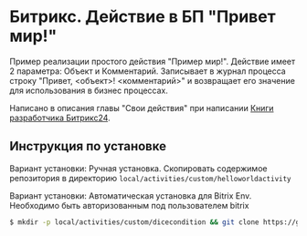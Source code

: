 # Битрикс. Действие в БП "Привет мир!"

Пример реализации простого действия "Пример мир!".
Действие имеет 2 параметра: Объект и Комментарий.
Записывает в журнал процесса строку "Привет, <объект>! <комментарий>" и возвращает его значение для использования в бизнес процессах.

Написано в описания главы "Свои действия" при написании [Книги разработчика Битрикс24](https://github.com/gromdron/bx24devbook).

## Инструкция по установке

Вариант установки: Ручная установка.
Скопировать содержимое репозитория в директорию `local/activities/custom/helloworldactivity`

Вариант установки: Автоматическая установка для Bitrix Env.
Необходимо быть авторизованным под пользователем bitrix

```bash
$ mkdir -p local/activities/custom/dicecondition && git clone https://github.com/gromdron/bitrix-activity-helloworldactivity.git ./local/activities/custom/helloworldactivity
```
